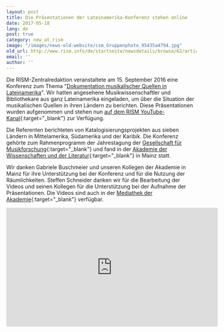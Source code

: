 ```yaml
---
layout: post
title: Die Präsentationen der Lateinamerika-Konferenz stehen online
date: 2017-05-18
lang: de
post: true
category: new_at_rism
image: "/images/news-old-website/csm_Gruppenphoto_95435a4794.jpg"
old_url: http://www.rism.info/de/startseite/newsdetails/browse/62/article/64/presentations-from-latin-america-conference-now-online.html
email: ''
author: ''
---
```


Die RISM-Zentralredaktion veranstaltete am 15. September 2016 eine Konferenz zum Thema "[Dokumentation musikalischer Quellen in Lateinamerika](/publications/conferences/latin-america-conference-2016.html)". Wir hatten angesehene Musikwissenschaftler und Bibliothekare aus ganz Lateinamerika eingeladen, um über die Situation der musikalischen Quellen in ihren Ländern zu berichten. Diese Präsentationen wurden aufgenommen und stehen nun [auf dem RISM YouTube-Kanal](https://www.youtube.com/playlist?list=PL9SyOIE9iSYI-qGaDNQhXCptexIif8Scm){:target="_blank"} zur Verfügung.

Die Referenten berichteten von Katalogisierungsprojekten aus sieben Ländern in Mittelamerika, Südamerika und der Karibik. Die Konferenz gehörte zum Rahmenprogramm der Jahrestagung der [Gesellschaft für Musikforschung](http://www.gfm2016.uni-mainz.de/){:target="_blank"} und fand in der [Akademie der Wissenschaften und der Literatur](http://www.adwmainz.de/){:target="_blank"} in Mainz statt.

Wir danken Gabriele Buschmeier und unseren Kollegen der Akademie in Mainz für ihre Unterstützung bei der Konferenz und für die Nutzung der Räumlichkeiten. Steffen Schneider danken wir für die Bearbeitung der Videos und seinen Kollegen für die Unterstützung bei der Aufnahme der Präsentationen. Die Videos sind auch in der [Mediathek der Akademie](http://bit.ly/1ZQ6ZKV){:target="_blank"} verfügbar.


<iframe width="560" height="315" src="https://www.youtube.com/embed/videoseries?list=PL9SyOIE9iSYI-qGaDNQhXCptexIif8Scm" frameborder="0" allowfullscreen></iframe>


